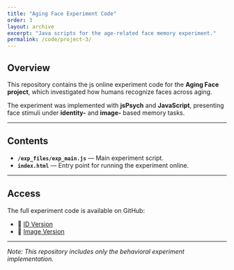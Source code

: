 ```yaml
---
title: "Aging Face Experiment Code"
order: 3
layout: archive
excerpt: "Java scripts for the age-related face memory experiment."
permalink: /code/project-3/
---
```


## Overview

This repository contains the js online experiment code for the **Aging Face project**, which investigated how humans recognize faces across aging.

The experiment was implemented with **jsPsych** and **JavaScript**, presenting face stimuli under **identity-** and **image-** based memory tasks.

---

## Contents

- **`/exp_files/exp_main.js`** — Main experiment script.  
- **`index.html`** — Entry point for running the experiment online. 

---

## Access

The full experiment code is available on GitHub:

- 🔗 [ID Version](https://github.com/QihaoJoyHe/AgeFace_ID)
- 🔗 [Image Version](https://github.com/QihaoJoyHe/AgeFace_Image)

---

*Note: This repository includes only the behavioral experiment implementation.*
